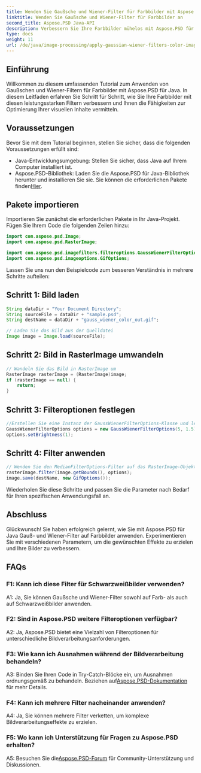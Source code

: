 ```yaml
---
title: Wenden Sie Gaußsche und Wiener-Filter für Farbbilder mit Aspose.PSD für Java an
linktitle: Wenden Sie Gaußsche und Wiener-Filter für Farbbilder an
second_title: Aspose.PSD Java-API
description: Verbessern Sie Ihre Farbbilder mühelos mit Aspose.PSD für Java. Erfahren Sie Schritt für Schritt, wie Sie Gaußsche und Wiener-Filter anwenden, um beeindruckende visuelle Ergebnisse zu erzielen.
type: docs
weight: 11
url: /de/java/image-processing/apply-gaussian-wiener-filters-color-image/
---
```

## Einführung

Willkommen zu diesem umfassenden Tutorial zum Anwenden von Gaußschen und Wiener-Filtern für Farbbilder mit Aspose.PSD für Java. In diesem Leitfaden erfahren Sie Schritt für Schritt, wie Sie Ihre Farbbilder mit diesen leistungsstarken Filtern verbessern und Ihnen die Fähigkeiten zur Optimierung Ihrer visuellen Inhalte vermitteln.

## Voraussetzungen

Bevor Sie mit dem Tutorial beginnen, stellen Sie sicher, dass die folgenden Voraussetzungen erfüllt sind:

- Java-Entwicklungsumgebung: Stellen Sie sicher, dass Java auf Ihrem Computer installiert ist.
-  Aspose.PSD-Bibliothek: Laden Sie die Aspose.PSD für Java-Bibliothek herunter und installieren Sie sie. Sie können die erforderlichen Pakete finden[Hier](https://releases.aspose.com/psd/java/).

## Pakete importieren

Importieren Sie zunächst die erforderlichen Pakete in Ihr Java-Projekt. Fügen Sie Ihrem Code die folgenden Zeilen hinzu:

```java
import com.aspose.psd.Image;
import com.aspose.psd.RasterImage;

import com.aspose.psd.imagefilters.filteroptions.GaussWienerFilterOptions;
import com.aspose.psd.imageoptions.GifOptions;
```

Lassen Sie uns nun den Beispielcode zum besseren Verständnis in mehrere Schritte aufteilen:

## Schritt 1: Bild laden

```java
String dataDir = "Your Document Directory";
String sourceFile = dataDir + "sample.psd";
String destName = dataDir + "gauss_wiener_color_out.gif";

// Laden Sie das Bild aus der Quelldatei
Image image = Image.load(sourceFile);
```

## Schritt 2: Bild in RasterImage umwandeln

```java
// Wandeln Sie das Bild in RasterImage um
RasterImage rasterImage = (RasterImage)image;
if (rasterImage == null) {
    return;
}
```

## Schritt 3: Filteroptionen festlegen

```java
//Erstellen Sie eine Instanz der GaussWienerFilterOptions-Klasse und legen Sie die Radiusgröße und den Glättungswert fest.
GaussWienerFilterOptions options = new GaussWienerFilterOptions(5, 1.5);
options.setBrightness(1);
```

## Schritt 4: Filter anwenden

```java
// Wenden Sie den MedianFilterOptions-Filter auf das RasterImage-Objekt an und speichern Sie das resultierende Bild
rasterImage.filter(image.getBounds(), options);
image.save(destName, new GifOptions());
```

Wiederholen Sie diese Schritte und passen Sie die Parameter nach Bedarf für Ihren spezifischen Anwendungsfall an.

## Abschluss

Glückwunsch! Sie haben erfolgreich gelernt, wie Sie mit Aspose.PSD für Java Gauß- und Wiener-Filter auf Farbbilder anwenden. Experimentieren Sie mit verschiedenen Parametern, um die gewünschten Effekte zu erzielen und Ihre Bilder zu verbessern.

## FAQs

### F1: Kann ich diese Filter für Schwarzweißbilder verwenden?

A1: Ja, Sie können Gaußsche und Wiener-Filter sowohl auf Farb- als auch auf Schwarzweißbilder anwenden.

### F2: Sind in Aspose.PSD weitere Filteroptionen verfügbar?

A2: Ja, Aspose.PSD bietet eine Vielzahl von Filteroptionen für unterschiedliche Bildverarbeitungsanforderungen.

### F3: Wie kann ich Ausnahmen während der Bildverarbeitung behandeln?

 A3: Binden Sie Ihren Code in Try-Catch-Blöcke ein, um Ausnahmen ordnungsgemäß zu behandeln. Beziehen auf[Aspose.PSD-Dokumentation](https://reference.aspose.com/psd/java/) für mehr Details.

### F4: Kann ich mehrere Filter nacheinander anwenden?

A4: Ja, Sie können mehrere Filter verketten, um komplexe Bildverarbeitungseffekte zu erzielen.

### F5: Wo kann ich Unterstützung für Fragen zu Aspose.PSD erhalten?

 A5: Besuchen Sie die[Aspose.PSD-Forum](https://forum.aspose.com/c/psd/34) für Community-Unterstützung und Diskussionen.
